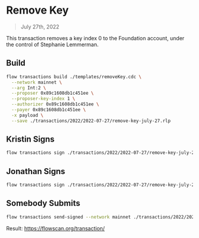 # Remove Key

> July 27th, 2022

This transaction removes a key index 0 to the Foundation account, under the control of Stephanie Lemmerman. 

## Build

```sh
flow transactions build ./templates/removeKey.cdc \
  --network mainnet \
  --arg Int:2 \
  --proposer 0x89c1608db1c451ee \
  --proposer-key-index 1 \
  --authorizer 0x89c1608db1c451ee \
  --payer 0x89c1608db1c451ee \
  -x payload \
  --save ./transactions/2022/2022-07-27/remove-key-july-27.rlp
```

## Kristin Signs

```sh
flow transactions sign ./transactions/2022/2022-07-27/remove-key-july-27.rlp --signer kristin --config-path flow-new.json --filter payload --save ./transactions/2022/2022-07-27/remove-key-july-27-sig-1.rlp
```

## Jonathan Signs

```sh
flow transactions sign ./transactions/2022/2022-07-27/remove-key-july-27-sig-1.rlp --signer jonathan --filter payload --save ./transactions/2022/2022-07-27/remove-key-july-27-sig-2.rlp
```

## Somebody Submits

```sh
flow transactions send-signed --network mainnet ./transactions/2022/2022-07-27/remove-key-july-27-sig-2.rlp
```

Result: https://flowscan.org/transaction/
